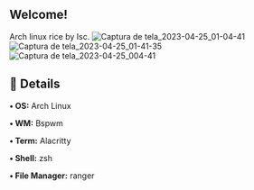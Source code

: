 ## Welcome!
Arch linux rice by Isc.
![Captura de tela_2023-04-25_01-04-41](https://user-images.githubusercontent.com/130581941/234273605-194b3aa8-6782-4337-a445-8894f618b9fe.png)
![Captura de tela_2023-04-25_01-41-35](https://user-images.githubusercontent.com/130581941/234273615-4366f108-3d3a-4a99-922b-9b90ce2c1d44.png)
![Captura de tela_2023-04-25_004-41](https://user-images.githubusercontent.com/130581941/234273619-ff23c43b-2dd5-4ed1-9ba0-020b929c100c.png)

## 🌙 Details
**• OS:** Arch Linux 

**• WM:** Bspwm 

**• Term:** Alacritty 

**• Shell:** zsh 

**• File Manager:** ranger
